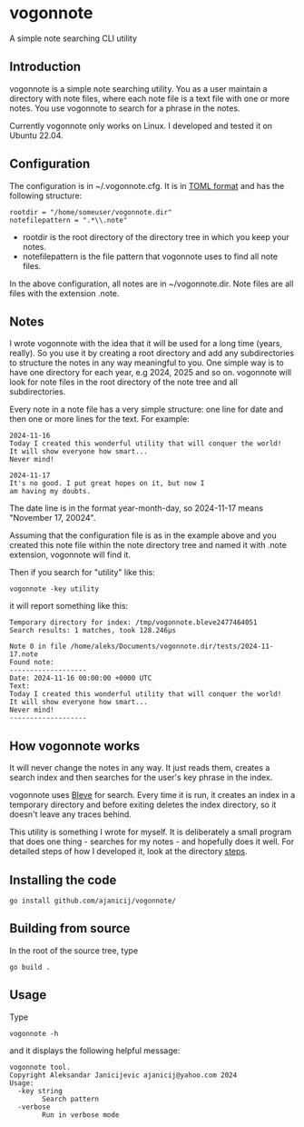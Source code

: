 # vogonnote
A simple note searching CLI utility

## Introduction

vogonnote is a simple note searching utility. You as a user maintain
a directory with note files, where each note file is a text file with
one or more notes. You use vogonnote to search for a phrase in the
notes.

Currently vogonnote only works on Linux. I developed and tested it
on Ubuntu 22.04.

## Configuration

The configuration is in ~/.vogonnote.cfg. It is in
[TOML format](https://toml.io) and has the following structure:

```
rootdir = "/home/someuser/vogonnote.dir"
notefilepattern = ".*\\.note"
```

- rootdir is the root directory of the directory tree in which you
  keep your notes.
- notefilepattern is the file pattern that vogonnote uses to find
  all note files.

In the above configuration, all notes are in ~/vogonnote.dir. Note
files are all files with the extension .note.

## Notes

I wrote vogonnote with the idea that it will be used for a long time
(years, really). So you use it by creating a root directory and
add any subdirectories to structure the notes in any way meaningful
to you. One simple way is to have one directory for each year, e.g
2024, 2025 and so on. vogonnote will look for note files in the
root directory of the note tree and all subdirectories.

Every note in a note file has a very simple structure: one line
for date and then one or more lines for the text. For example:

```
2024-11-16
Today I created this wonderful utility that will conquer the world!
It will show everyone how smart... 
Never mind!

2024-11-17
It's no good. I put great hopes on it, but now I
am having my doubts.
```

The date line is in the format year-month-day, so 2024-11-17 means
"November 17, 20024".

Assuming that the configuration file is as in the example above and
you created this note file within the note directory tree and named
it with .note extension, vogonnote will find it.

Then if you search for "utility" like this:

    vogonnote -key utility

it will report something like this:

```
Temporary directory for index: /tmp/vogonnote.bleve2477464051
Search results: 1 matches, took 128.246µs

Note 0 in file /home/aleks/Documents/vogonnote.dir/tests/2024-11-17.note
Found note: 
-------------------
Date: 2024-11-16 00:00:00 +0000 UTC
Text:
Today I created this wonderful utility that will conquer the world!
It will show everyone how smart... 
Never mind!
-------------------
```

## How vogonnote works

It will never change the notes in any way. It just reads them, creates
a search index and then searches for the user's key phrase in the index.

vogonnote uses [Bleve](http://blevesearch.com/) for search. Every time
it is run, it creates an index in a temporary directory and before
exiting deletes the index directory, so it doesn't leave any traces
behind.

This utility is something I wrote for myself. It is deliberately a small
program that does one thing - searches for my notes - and hopefully
does it well. For detailed steps of how I developed it, look at the
directory [steps](https://github.com/ajanicij/vogonnote/tree/main/steps).

## Installing the code

    go install github.com/ajanicij/vogonnote/

## Building from source

In the root of the source tree, type

    go build .

## Usage

Type

    vogonnote -h

and it displays the following helpful message:

```
vogonnote tool.
Copyright Aleksandar Janicijevic ajanicij@yahoo.com 2024 
Usage:
  -key string
    	Search pattern
  -verbose
    	Run in verbose mode
```
